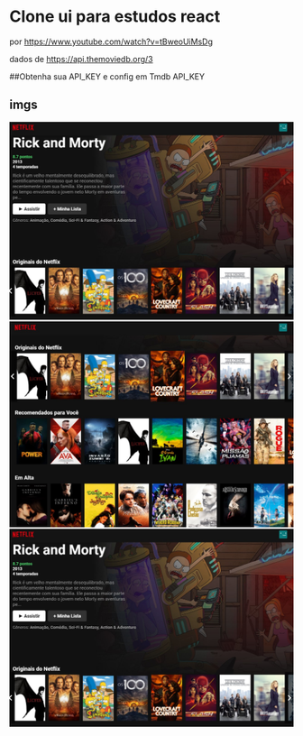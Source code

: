 # Clone ui para estudos react

por https://www.youtube.com/watch?v=tBweoUiMsDg

dados de https://api.themoviedb.org/3

##Obtenha sua API_KEY e config em Tmdb API_KEY

## imgs
![Screenshot_1](/imgs/Screenshot_1.jpg "Screenshot_1")![Screenshot_2](/imgs/Screenshot_2.jpg "Screenshot_2")![Screenshot_3](/imgs/Screenshot_1.jpg "Screenshot_3")
